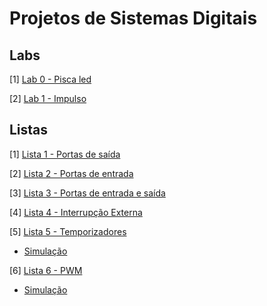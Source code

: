 # Projetos de Sistemas Digitais

## Labs

[1] [Lab 0 - Pisca led](./p1-blink-led/)

[2] [Lab 1 - Impulso](./p3-impulse/)

## Listas

[1] [Lista 1 - Portas de saída](./p2-traffic-light/)

[2] [Lista 2 - Portas de entrada](./p4-button-led/)

[3] [Lista 3 - Portas de entrada e saída](./p5-disp-7-seg/)

[4] [Lista 4 - Interrupção Externa](./p6-count-clicks/)

[5] [Lista 5 - Temporizadores](./p7-count-clicks/)

- [Simulação](https://wokwi.com/projects/376521955438526465)

[6] [Lista 6 - PWM](./p8-change-led-intensity/)

- [Simulação](https://wokwi.com/projects/376571749121043457)



